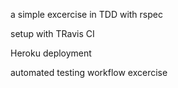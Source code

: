 a simple excercise in TDD with rspec

setup with TRavis CI

Heroku deployment

automated testing workflow excercise